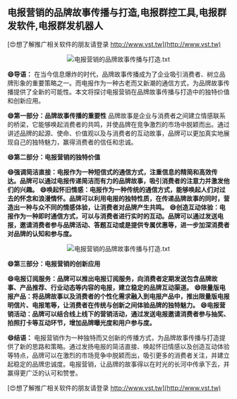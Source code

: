 ## **电报营销的品牌故事传播与打造,电报群控工具,电报群发软件,电报群发机器人**

[😍想了解推广相关软件的朋友请登录 http://www.vst.tw](http://www.vst.tw)

 <center><img src="https://vst.tw/MP4/tuiguang/png/4.png" alt="电报营销的品牌故事传播与打造.txt"></center>

**😄导语：**
在当今信息爆炸的时代，品牌故事传播成为了企业吸引消费者、树立品牌形象的重要策略之一。而电报作为一种古老而又新潮的通信方式，为品牌故事传播提供了全新的可能性。本文将探讨电报营销在品牌故事传播与打造中的独特价值和创新应用。

**😄第一部分：品牌故事传播的重要性**
品牌故事是企业与消费者之间建立情感联系的桥梁，它能够唤起消费者的共鸣，并使品牌在竞争激烈的市场中脱颖而出。通过讲述品牌的起源、使命、价值观以及与消费者的互动故事，品牌可以更加真实地展现自己的独特魅力，赢得消费者的信任和忠诚。

**😄第二部分：电报营销的独特价值**

**😄强调简洁直接：电报作为一种短信式的通信方式，注重信息的精简和高效传达。品牌可以通过电报传递简洁而有力的品牌故事，吸引消费者的注意力并激发他们的兴趣。**
**😄唤起怀旧情感：电报作为一种传统的通信方式，能够唤起人们对过去的怀念和浪漫情怀。品牌可以利用电报的独特性质，在传递品牌故事的同时，营造出一种与众不同的情感体验，让消费者对品牌产生共鸣。**
**😄创造互动体验：电报作为一种即时通信方式，可以与消费者进行实时的互动。品牌可以通过发送电报，邀请消费者参与品牌活动、答题互动或是提供专属优惠等，进一步加深消费者对品牌的认知和参与度。**

 <center><img src="https://vst.tw/MP4/tuiguang/png/7.png" alt="电报营销的品牌故事传播与打造.txt"></center>

**😄第三部分：电报营销的创新应用**

**😄电报订阅服务：品牌可以推出电报订阅服务，向消费者定期发送包含品牌故事、产品推荐、行业动态等内容的电报，建立稳定的品牌互动渠道。**
**😄限量版电报产品：将品牌故事以及消费者的个性化需求融入到电报产品中，推出限量版电报明信片、电报笔等，让消费者在传统与创新之间体验品牌的独特魅力。**
**😄电报营销活动：品牌可以结合线上线下的营销活动，通过发送电报邀请消费者参与抽奖、拍照打卡等互动环节，增加品牌曝光度和用户参与度。**

**😄结语：**
电报营销作为一种独特而又创新的传播方式，为品牌故事传播与打造提供了新的思路和策略。通过发扬电报的简洁直接、唤起怀旧情感以及创造互动体验等特点，品牌可以在激烈的市场竞争中脱颖而出，吸引更多的消费者关注，并建立起稳定的品牌忠诚度。电报营销，让品牌的故事得以在时光的长河中传承下去，并赢得更广泛的认可和赞誉。

[😍想了解推广相关软件的朋友请登录 http://www.vst.tw](http://www.vst.tw)



